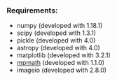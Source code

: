 ### Requirements:
- numpy (developed with 1.18.1)
- scipy (developed with 1.3.1)
- pickle (developed with 4.0)
- astropy (developed with 4.0)
- matplotlib (developed with 3.2.1)
- [mpmath](http://mpmath.org/) (developed with 1.1.0)
- imageio (developed with 2.8.0)

